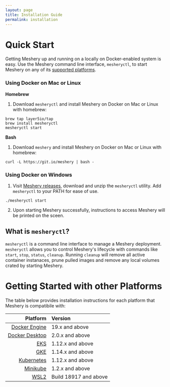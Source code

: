 ```yaml
---
layout: page
title: Installation Guide
permalink: installation
---
```

# Quick Start 
Getting Meshery up and running on a locally on Docker-enabled system is easy. Use the Meshery command line interface, `mesheryctl`, to start Meshery on any of its [supported platforms](#compatibility-matrix).

### Using Docker on Mac or Linux
**Homebrew**
1. Download `mesheryctl` and install Meshery on Docker on Mac or Linux with homebrew:

```
brew tap layer5io/tap
brew install mesheryctl
mesheryctl start
```

**Bash**
1. Download `meshery` and install Meshery on Docker on Mac or Linux with homebrew:

```
curl -L https://git.io/meshery | bash -
```

### Using Docker on Windows
1. Visit [Meshery releases](https://github.com/layer5io/meshery/releases/latest), download and unzip the `mesheryctl` utility. Add `mesheryctl` to your PATH for ease of use.

```
./mesheryctl start
```

2. Upon starting Meshery successfully, instructions to access Meshery will be printed on the sceen.

## What is `mesheryctl`?
`mesheryctl` is a command line interface to manage a Meshery deployment. `mesheryctl` allows you to control Meshery's lifecycle with commands like `start`, `stop`, `status`, `cleanup`. Running `cleanup` will remove all active container instanaces, prune pulled images and remove any local volumes crated by starting Meshery.

# Getting Started with other Platforms<a name="compatibility-matrix"></a>
The table below provides installation instructions for each platform that Meshery is compatibile with:

| Platform      | Version       |
| -------------:|:-------------|   
| [Docker Engine](/docs/installation/docker) | 19.x and above |
| [Docker Desktop](/docs/installation/docker) | 2.0.x and above |
| [EKS](/docs/installation/eks) | 1.12.x and above |
| [GKE](/docs/installation/gke) | 1.14.x and above |
| [Kubernetes](/docs/installation/kubernetes) | 1.12.x and above |
| [Minikube](/docs/installation/minikube) | 1.2.x and above |
| [WSL2](/docs/installation/wsl2) | Build 18917 and above |
